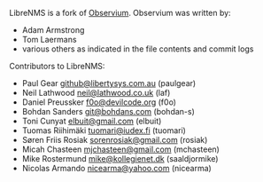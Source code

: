 LibreNMS is a fork of [Observium][1].  Observium was written by:
- Adam Armstrong
- Tom Laermans
- various others as indicated in the file contents and commit logs

Contributors to LibreNMS:
- Paul Gear <github@libertysys.com.au> (paulgear)
- Neil Lathwood <neil@lathwood.co.uk> (laf)
- Daniel Preussker <f0o@devilcode.org> (f0o)
- Bohdan Sanders <git@bohdans.com> (bohdan-s)
- Toni Cunyat <elbuit@gmail.com> (elbuit)
- Tuomas Riihimäki <tuomari@iudex.fi> (tuomari)
- Søren Friis Rosiak <sorenrosiak@gmail.com> (rosiak)
- Micah Chasteen <mjchasteen@gmail.com> (mchasteen)
- Mike Rostermund <mike@kollegienet.dk> (saaldjormike)
- Nicolas Armando <nicearma@yahoo.com> (nicearma)

[1]: http://observium.org/ "Observium web site"

